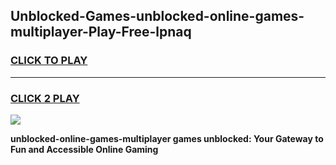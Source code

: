 
## Unblocked-Games-unblocked-online-games-multiplayer-Play-Free-lpnaq
<h3>
<a href="https://premium76.site?title=unblocked-online-games-multiplayer&ref=22A">CLICK TO PLAY</a></h3>
<hr>

<h3>
<a href="https://premium76.site?title=unblocked-online-games-multiplayer&ref=22A">CLICK 2 PLAY</a>
  
</h3>

<a href="https://premium76.site?title=unblocked-online-games-multiplayer&ref=22A"><img src="https://clearcache.store/games.png"></a>


**unblocked-online-games-multiplayer games unblocked: Your Gateway to Fun and Accessible Online Gaming**

